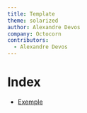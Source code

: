 ```yaml
---
title: Template
theme: solarized
author: Alexandre Devos
company: Octocorn
contributors: 
  - Alexandre Devos
---
```


# Index

- [Exemple](./cours/exemple.html)